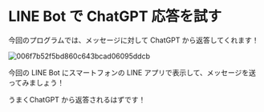 # LINE Bot で ChatGPT 応答を試す

今回のプログラムでは、メッセージに対して ChatGPT から返答してくれます！

![006f7b52f5bd860c643bcad06095ddcb](https://i.gyazo.com/006f7b52f5bd860c643bcad06095ddcb.jpg)

今回の LINE Bot にスマートフォンの LINE アプリで表示して、メッセージを送ってみましょう！

うまくChatGPT から返答されるはずです！